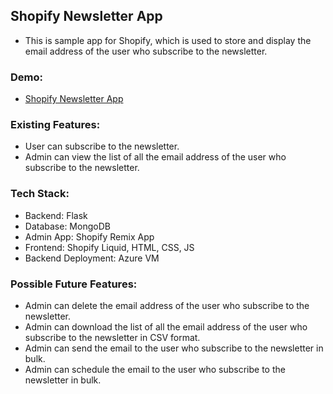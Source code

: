 ## Shopify Newsletter App

- This is sample app for Shopify, which is used to store and display the email address of the user who subscribe to the newsletter.

### Demo:

- [Shopify Newsletter App](https://www.youtube.com/watch?v=iud4kahUwuQ)

### Existing Features:

- User can subscribe to the newsletter.
- Admin can view the list of all the email address of the user who subscribe to the newsletter.


### Tech Stack:
- Backend: Flask
- Database: MongoDB
- Admin App: Shopify Remix App
- Frontend: Shopify Liquid, HTML, CSS, JS
- Backend Deployment: Azure VM


### Possible Future Features:
- Admin can delete the email address of the user who subscribe to the newsletter.
- Admin can download the list of all the email address of the user who subscribe to the newsletter in CSV format.
- Admin can send the email to the user who subscribe to the newsletter in bulk.
- Admin can schedule the email to the user who subscribe to the newsletter in bulk.
